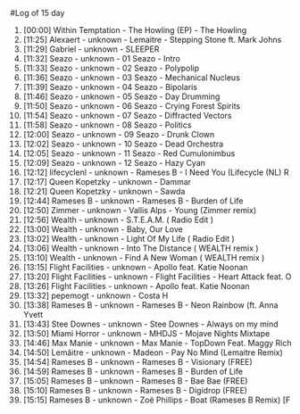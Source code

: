 #Log of 15 day

1. [00:00] Within Temptation - The Howling (EP) - The Howling
1. [11:25] Alexaert - unknown - Lemaitre - Stepping Stone ft. Mark Johns
1. [11:29] Gabriel - unknown - SLEEPER
1. [11:32] Seazo - unknown - 01 Seazo - Intro
1. [11:33] Seazo - unknown - 02 Seazo - Polypolip
1. [11:36] Seazo - unknown - 03 Seazo - Mechanical Nucleus
1. [11:39] Seazo - unknown - 04 Seazo - Bipolaris
1. [11:46] Seazo - unknown - 05 Seazo - Day Drumming
1. [11:50] Seazo - unknown - 06 Seazo - Crying Forest Spirits
1. [11:54] Seazo - unknown - 07 Seazo - Diffracted Vectors
1. [11:58] Seazo - unknown - 08 Seazo - Politics
1. [12:00] Seazo - unknown - 09 Seazo - Drunk Clown
1. [12:02] Seazo - unknown - 10 Seazo - Dead Orchestra
1. [12:05] Seazo - unknown - 11 Seazo - Red Cumulonimbus
1. [12:09] Seazo - unknown - 12 Seazo - Hazy Cyan
1. [12:12] lifecyclenl - unknown - Rameses B - I Need You (Lifecycle (NL) R
1. [12:17] Queen Kopetzky - unknown - Dammar
1. [12:21] Queen Kopetzky - unknown - Sawda
1. [12:44] Rameses B - unknown - Rameses B - Burden of Life
1. [12:50] Zimmer - unknown - Vallis Alps - Young (Zimmer remix)
1. [12:56] Wealth - unknown - S.T.E.A.M.  ( Radio Edit )
1. [13:00] Wealth - unknown - Baby, Our Love
1. [13:02] Wealth - unknown - Light Of My Life  ( Radio Edit )
1. [13:06] Wealth - unknown - Into The Distance ( WEALTH remix )
1. [13:10] Wealth - unknown - Find A New Woman ( WEALTH remix )
1. [13:15] Flight Facilities - unknown - Apollo feat. Katie Noonan
1. [13:20] Flight Facilities - unknown - Flight Facilities - Heart Attack feat. O
1. [13:26] Flight Facilities - unknown - Apollo feat. Katie Noonan
1. [13:32] pepemogt - unknown - Costa H
1. [13:38] Rameses B - unknown - Rameses B - Neon Rainbow (ft. Anna Yvett
1. [13:43] Stee Downes - unknown - Stee Downes - Always on my mind
1. [13:50] Miami Horror - unknown - MHDJS - Mojave Nights Mixtape
1. [14:46] Max Manie - unknown - Max Manie - TopDown Feat. Maggy Rich
1. [14:50] Lemâitre - unknown - Madeon - Pay No Mind (Lemaitre Remix)
1. [14:54] Rameses B - unknown - Rameses B - Visionary (FREE)
1. [14:59] Rameses B - unknown - Rameses B - Burden of Life
1. [15:05] Rameses B - unknown - Rameses B - Bae Bae (FREE)
1. [15:10] Rameses B - unknown - Rameses B - Digidrop (FREE)
1. [15:15] Rameses B - unknown - Zoë Phillips - Boat (Rameses B Remix) [F
